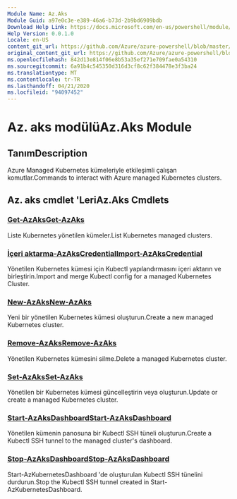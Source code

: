 ```yaml
---
Module Name: Az.Aks
Module Guid: a97e0c3e-e389-46a6-b73d-2b9bd6909bdb
Download Help Link: https://docs.microsoft.com/en-us/powershell/module/az.aks
Help Version: 0.0.1.0
Locale: en-US
content_git_url: https://github.com/Azure/azure-powershell/blob/master/src/Aks/Aks/help/Az.Aks.md
original_content_git_url: https://github.com/Azure/azure-powershell/blob/master/src/Aks/Aks/help/Az.Aks.md
ms.openlocfilehash: 842d13e814f06e8b53a35ef271e709fae0a54310
ms.sourcegitcommit: 6a91b4c545350d316d3cf8c62f384478e3f3ba24
ms.translationtype: MT
ms.contentlocale: tr-TR
ms.lasthandoff: 04/21/2020
ms.locfileid: "94097452"
---
```

# <span data-ttu-id="74efa-101">Az. aks modülü</span><span class="sxs-lookup"><span data-stu-id="74efa-101">Az.Aks Module</span></span>
## <span data-ttu-id="74efa-102">Tanım</span><span class="sxs-lookup"><span data-stu-id="74efa-102">Description</span></span>
<span data-ttu-id="74efa-103">Azure Managed Kubernetes kümeleriyle etkileşimli çalışan komutlar.</span><span class="sxs-lookup"><span data-stu-id="74efa-103">Commands to interact with Azure managed Kubernetes clusters.</span></span>

## <span data-ttu-id="74efa-104">Az. aks cmdlet 'Leri</span><span class="sxs-lookup"><span data-stu-id="74efa-104">Az.Aks Cmdlets</span></span>
### [<span data-ttu-id="74efa-105">Get-AzAks</span><span class="sxs-lookup"><span data-stu-id="74efa-105">Get-AzAks</span></span>](Get-AzAks.md)
<span data-ttu-id="74efa-106">Liste Kubernetes yönetilen kümeler.</span><span class="sxs-lookup"><span data-stu-id="74efa-106">List Kubernetes managed clusters.</span></span>

### [<span data-ttu-id="74efa-107">İçeri aktarma-AzAksCredential</span><span class="sxs-lookup"><span data-stu-id="74efa-107">Import-AzAksCredential</span></span>](Import-AzAksCredential.md)
<span data-ttu-id="74efa-108">Yönetilen Kubernetes kümesi için Kubectl yapılandırmasını içeri aktarın ve birleştirin.</span><span class="sxs-lookup"><span data-stu-id="74efa-108">Import and merge Kubectl config for a managed Kubernetes Cluster.</span></span>

### [<span data-ttu-id="74efa-109">New-AzAks</span><span class="sxs-lookup"><span data-stu-id="74efa-109">New-AzAks</span></span>](New-AzAks.md)
<span data-ttu-id="74efa-110">Yeni bir yönetilen Kubernetes kümesi oluşturun.</span><span class="sxs-lookup"><span data-stu-id="74efa-110">Create a new managed Kubernetes cluster.</span></span>

### [<span data-ttu-id="74efa-111">Remove-AzAks</span><span class="sxs-lookup"><span data-stu-id="74efa-111">Remove-AzAks</span></span>](Remove-AzAks.md)
<span data-ttu-id="74efa-112">Yönetilen Kubernetes kümesini silme.</span><span class="sxs-lookup"><span data-stu-id="74efa-112">Delete a managed Kubernetes cluster.</span></span>

### [<span data-ttu-id="74efa-113">Set-AzAks</span><span class="sxs-lookup"><span data-stu-id="74efa-113">Set-AzAks</span></span>](Set-AzAks.md)
<span data-ttu-id="74efa-114">Yönetilen bir Kubernetes kümesi güncelleştirin veya oluşturun.</span><span class="sxs-lookup"><span data-stu-id="74efa-114">Update or create a managed Kubernetes cluster.</span></span>

### [<span data-ttu-id="74efa-115">Start-AzAksDashboard</span><span class="sxs-lookup"><span data-stu-id="74efa-115">Start-AzAksDashboard</span></span>](Start-AzAksDashboard.md)
<span data-ttu-id="74efa-116">Yönetilen kümenin panosuna bir Kubectl SSH tüneli oluşturun.</span><span class="sxs-lookup"><span data-stu-id="74efa-116">Create a Kubectl SSH tunnel to the managed cluster's dashboard.</span></span>

### [<span data-ttu-id="74efa-117">Stop-AzAksDashboard</span><span class="sxs-lookup"><span data-stu-id="74efa-117">Stop-AzAksDashboard</span></span>](Stop-AzAksDashboard.md)
<span data-ttu-id="74efa-118">Start-AzKubernetesDashboard 'de oluşturulan Kubectl SSH tünelini durdurun.</span><span class="sxs-lookup"><span data-stu-id="74efa-118">Stop the Kubectl SSH tunnel created in Start-AzKubernetesDashboard.</span></span>

